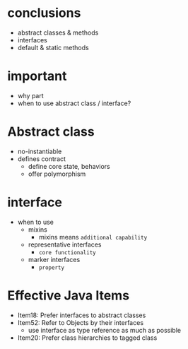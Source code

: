 # conclusions

- abstract classes & methods
- interfaces
- default & static methods

# important

- why part
- when to use abstract class / interface?

# Abstract class

- no-instantiable
- defines contract
  - define core state, behaviors
  - offer polymorphism

# interface

- when to use
  - mixins
    - mixins means `additional capability`
  - representative interfaces
    - `core functionality`
  - marker interfaces
    - `property`

# Effective Java Items

- Item18: Prefer interfaces to abstract classes
- Item52: Refer to Objects by their interfaces
  - use interface as type reference as much as possible
- Item20: Prefer class hierarchies to tagged class
